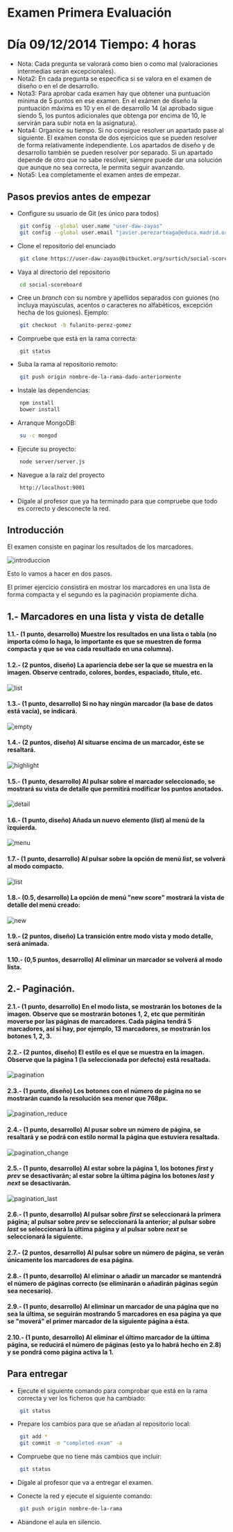 Examen Primera Evaluación
=========================

# Día 09/12/2014 Tiempo: 4 horas

* Nota: Cada pregunta se valorará como bien o como mal (valoraciones intermedias serán excepcionales).
* Nota2: En cada pregunta se especifica si se valora en el examen de diseño o en el de desarrollo.
* Nota3: Para aprobar cada examen hay que obtener una puntuación mínima de 5 puntos en ese examen. En el exámen de diseño la puntuación máxima es 10 y en el de desarrollo 14 (al aprobado sigue siendo 5, los puntos adicionales que obtenga por encima de 10, le servirán para subir nota en la asignatura).
* Nota4: Organice su tiempo. Si no consigue resolver un apartado pase al siguiente. El examen consta de dos ejercicios que se pueden resolver de forma relativamente independiente. Los apartados de diseño y de desarrollo también se pueden resolver por separado. Si un apartado depende de otro que no sabe resolver, siempre puede dar una solución que aunque no sea correcta, le permita seguir avanzando.
* Nota5: Lea completamente el examen antes de empezar.

Pasos previos antes de empezar
------------------------------

* Configure su usuario de Git (es único para todos)

```bash
    git config --global user.name "user-daw-zayas"
    git config --global user.email "javier.perezarteaga@educa.madrid.org"
```

* Clone el repositorio del enunciado

```bash
    git clone https://user-daw-zayas@bitbucket.org/surtich/social-scoreboard.git
```

* Vaya al directorio del repositorio

```bash
    cd social-scoreboard
```

* Cree un *branch* con su nombre y apellidos separados con guiones (no incluya mayúsculas, acentos o caracteres no alfabéticos, excepción hecha de los guiones). Ejemplo:

```bash
    git checkout -b fulanito-perez-gomez
```

* Compruebe que está en la rama correcta:

```bas
    git status
```

* Suba la rama al repositorio remoto:

```bash
    git push origin nombre-de-la-rama-dado-anteriormente
```

* Instale las dependencias:

```bash
    npm install
    bower install
```

* Arranque MongoDB:

```bash
    su -c mongod
```

* Ejecute su proyecto:

```bash
    node server/server.js
```

* Navegue a la raíz del proyecto

```bash
    http://localhost:9001
```

* Dígale al profesor que ya ha terminado para que compruebe que todo es correcto y desconecte la red.

## Introducción

El examen consiste en paginar los resultados de los marcadores.

![introduccion](https://bitbucket.org/surtich/social-scoreboard/downloads/intro.png)

Esto lo vamos a hacer en dos pasos.

El primer ejercicio consistirá en mostrar los marcadores en una lista de forma compacta y el segundo es la paginación propiamente dicha.


## 1.- Marcadores en una lista y vista de detalle

#### 1.1.- (1 punto, desarrollo) Muestre los resultados en una lista o tabla (no importa cómo lo haga, lo importante es que se muestren de forma compacta y que se vea cada resultado en una columna).

#### 1.2.- (2 puntos, diseño) La apariencia debe ser la que se muestra en la imagen. Observe centrado, colores, bordes, espaciado, título, etc.

![list](https://bitbucket.org/surtich/social-scoreboard/downloads/list.png)


#### 1.3.- (1 punto, desarrollo) Si no hay ningún marcador (la base de datos está vacía), se indicará.

![empty](https://bitbucket.org/surtich/social-scoreboard/downloads/empty.png)


#### 1.4.- (2 puntos, diseño) Al situarse encima de un marcador, éste se resaltará.

![highlight](https://bitbucket.org/surtich/social-scoreboard/downloads/highlight.png)


#### 1.5.- (1 punto, desarrollo) Al pulsar sobre el marcador seleccionado, se mostrará su vista de detalle que permitirá modificar los puntos anotados.

![detail](https://bitbucket.org/surtich/social-scoreboard/downloads/detail.png)

#### 1.6.- (1 punto, diseño) Añada un nuevo elemento (*list*) al menú de la izquierda.

![menu](https://bitbucket.org/surtich/social-scoreboard/downloads/menu.png)

#### 1.7.- (1 punto, desarrollo) Al pulsar sobre la opción de menú *list*, se volverá al modo compacto.

![list](https://bitbucket.org/surtich/social-scoreboard/downloads/list.png)

#### 1.8.- (0.5, desarrollo) La opción de menú "new score" mostrará la vista de detalle del menú creado:

![new](https://bitbucket.org/surtich/social-scoreboard/downloads/new.png)

#### 1.9.- (2 puntos, diseño) La transición entre modo vista y modo detalle, será animada.

#### 1.10.- (0,5 puntos, desarrollo) Al eliminar un marcador se volverá al modo lista.

## 2.- Paginación.

#### 2.1.- (1 punto, desarrollo) En el modo lista, se mostrarán los botones de la imagen. Observe que se mostrarán botones 1, 2, etc que permitirán moverse por las páginas de marcadores. Cada página tendrá 5 marcadores, así si hay, por ejemplo, 13 marcadores, se mostrarán los botones 1, 2, 3.
#### 2.2.- (2 puntos, diseño) El estilo es el que se muestra en la imagen. Observe que la página 1 (la seleccionada por defecto) está resaltada.

![pagination](https://bitbucket.org/surtich/social-scoreboard/downloads/pagination.png)

#### 2.3.- (1 punto, diseño) Los botones con el número de página no se mostrarán cuando la resolución sea menor que 768px.

![pagination_reduce](https://bitbucket.org/surtich/social-scoreboard/downloads/pagination_reduce.png)

#### 2.4.- (1 punto, desarrollo) Al pusar sobre un número de página, se resaltará y se podrá con estilo normal la página que estuviera resaltada.

![pagination_change](https://bitbucket.org/surtich/social-scoreboard/downloads/pagination_change.png)

#### 2.5.- (1 punto, desarrollo) Al estar sobre la página 1, los botones *first* y *prev* se desactivarán; al estar sobre la última página los botones *last* y *next* se desactivarán.

![pagination_last](https://bitbucket.org/surtich/social-scoreboard/downloads/pagination_last.png)

#### 2.6.- (1 punto, desarrollo) Al pulsar sobre *first* se seleccionará la primera página; al pulsar sobre *prev* se seleccionará la anterior; al pulsar sobre *last* se seleccionará la última página y al pulsar sobre *next* se seleccionará la siguiente.

#### 2.7.- (2 puntos, desarrollo) Al pulsar sobre un número de página, se verán únicamente los marcadores de esa página.

#### 2.8.- (1 punto, desarrollo) Al eliminar o añadir un marcador se mantendrá el número de páginas correcto (se eliminarán o añadirán páginas según sea necesario).

#### 2.9.- (1 punto, desarrollo) Al eliminar un marcador de una página que no sea la última, se seguirán mostrando 5 marcadores en esa página ya que se "moverá" el primer marcador de la siguiente página a ésta.

#### 2.10.- (1 punto, desarrollo) Al eliminar el último marcador de la última página, se reducirá el número de páginas (esto ya lo habrá hecho en 2.8) y se pondrá como página activa la 1.

Para entregar
-------------

* Ejecute el siguiente comando para comprobar que está en la rama correcta y ver los ficheros que ha cambiado:

```bash
    git status
```

* Prepare los cambios para que se añadan al repositorio local:

```bash
    git add *
    git commit -m "completed exam" -a
```

* Compruebe que no tiene más cambios que incluir:

```bash
    git status
```

* Dígale al profesor que va a entregar el examen.

* Conecte la red y ejecute el siguiente comando:

```bash
    git push origin nombre-de-la-rama
```

* Abandone el aula en silencio.